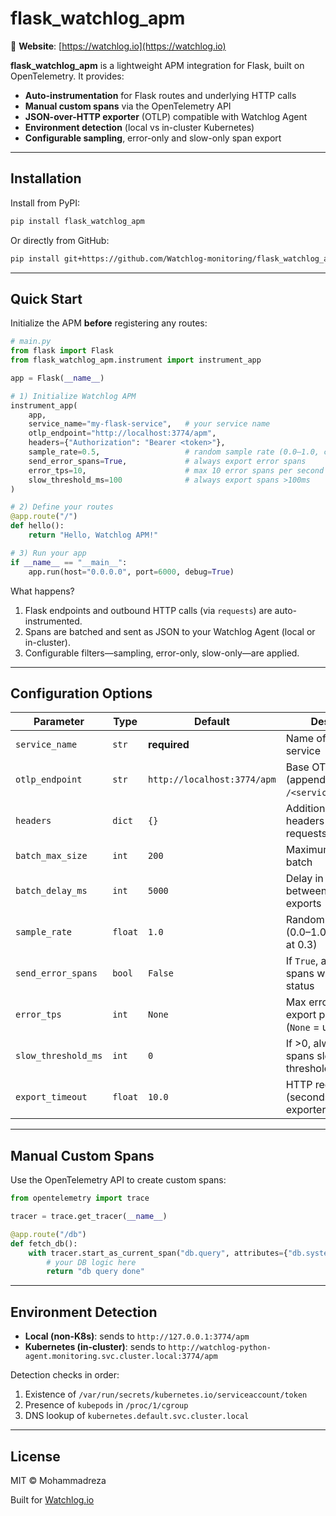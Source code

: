 # flask_watchlog_apm

🔗 **Website**: [https://watchlog.io](https://watchlog.io)

**flask_watchlog_apm** is a lightweight APM integration for Flask, built on OpenTelemetry. It provides:

- **Auto-instrumentation** for Flask routes and underlying HTTP calls  
- **Manual custom spans** via the OpenTelemetry API  
- **JSON-over-HTTP exporter** (OTLP) compatible with Watchlog Agent  
- **Environment detection** (local vs in-cluster Kubernetes)  
- **Configurable sampling**, error-only and slow-only span export  

---

## Installation

Install from PyPI:

```bash
pip install flask_watchlog_apm
```

Or directly from GitHub:

```bash
pip install git+https://github.com/Watchlog-monitoring/flask_watchlog_apm.git
```

---

## Quick Start

Initialize the APM **before** registering any routes:

```python
# main.py
from flask import Flask
from flask_watchlog_apm.instrument import instrument_app

app = Flask(__name__)

# 1) Initialize Watchlog APM
instrument_app(
    app,
    service_name="my-flask-service",   # your service name
    otlp_endpoint="http://localhost:3774/apm",
    headers={"Authorization": "Bearer <token>"},
    sample_rate=0.5,                   # random sample rate (0.0–1.0, capped at 0.3)
    send_error_spans=True,             # always export error spans
    error_tps=10,                      # max 10 error spans per second
    slow_threshold_ms=100              # always export spans >100ms
)

# 2) Define your routes
@app.route("/")
def hello():
    return "Hello, Watchlog APM!"

# 3) Run your app
if __name__ == "__main__":
    app.run(host="0.0.0.0", port=6000, debug=True)
```

What happens?

1. Flask endpoints and outbound HTTP calls (via `requests`) are auto-instrumented.  
2. Spans are batched and sent as JSON to your Watchlog Agent (local or in-cluster).  
3. Configurable filters—sampling, error-only, slow-only—are applied.

---

## Configuration Options

| Parameter           | Type    | Default                     | Description                                                      |
| ------------------- | ------- | --------------------------- | ---------------------------------------------------------------- |
| `service_name`      | `str`   | **required**                | Name of your Flask service                                       |
| `otlp_endpoint`     | `str`   | `http://localhost:3774/apm` | Base OTLP URL (appends `/<service>/v1/traces`)                   |
| `headers`           | `dict`  | `{}`                        | Additional HTTP headers for OTLP requests                        |
| `batch_max_size`    | `int`   | `200`                       | Maximum spans per batch                                          |
| `batch_delay_ms`    | `int`   | `5000`                      | Delay in milliseconds between batch exports                      |
| `sample_rate`       | `float` | `1.0`                       | Random sampling rate (0.0–1.0, internal cap at 0.3)             |
| `send_error_spans`  | `bool`  | `False`                     | If `True`, always export spans with non-OK status                |
| `error_tps`         | `int`   | `None`                      | Max error spans to export per second (`None` = unlimited)        |
| `slow_threshold_ms` | `int`   | `0`                         | If >0, always export spans slower than this threshold (ms)       |
| `export_timeout`    | `float` | `10.0`                      | HTTP request timeout (seconds) for exporter POSTs                |

---

## Manual Custom Spans

Use the OpenTelemetry API to create custom spans:

```python
from opentelemetry import trace

tracer = trace.get_tracer(__name__)

@app.route("/db")
def fetch_db():
    with tracer.start_as_current_span("db.query", attributes={"db.system":"postgresql"}):
        # your DB logic here
        return "db query done"
```

---

## Environment Detection

- **Local (non-K8s)**: sends to `http://127.0.0.1:3774/apm`  
- **Kubernetes (in-cluster)**: sends to `http://watchlog-python-agent.monitoring.svc.cluster.local:3774/apm`

Detection checks in order:

1. Existence of `/var/run/secrets/kubernetes.io/serviceaccount/token`  
2. Presence of `kubepods` in `/proc/1/cgroup`  
3. DNS lookup of `kubernetes.default.svc.cluster.local`

---

## License

MIT © Mohammadreza

Built for [Watchlog.io](https://watchlog.io)
